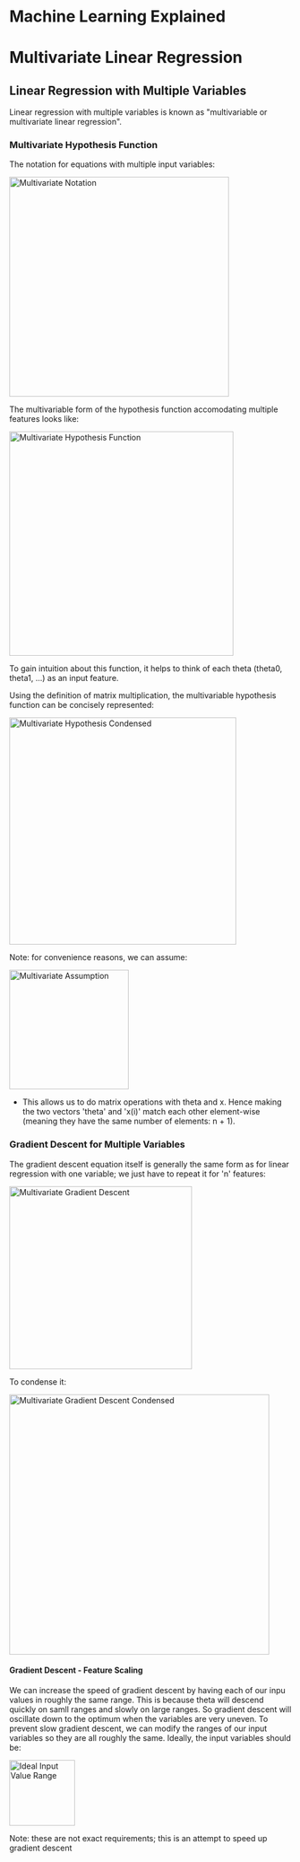 # Machine Learning Explained
# Multivariate Linear Regression

## Linear Regression with Multiple Variables

Linear regression with multiple variables is known as "multivariable or multivariate linear regression".


### Multivariate Hypothesis Function

The notation for equations with multiple input variables:

<img width="392" alt="Multivariate Notation" src="https://user-images.githubusercontent.com/88804543/155785506-7915a519-6f01-4c87-8b5b-32c740efb61a.png">

The multivariable form of the hypothesis function accomodating multiple features looks like:

<img width="400" alt="Multivariate Hypothesis Function" src="https://user-images.githubusercontent.com/88804543/155785608-8f87b0b9-ee9f-4f15-b5d4-95c6fe498551.png">

To gain intuition about this function, it helps to think of each theta (theta0, theta1, ...) as an input feature.

Using the definition of matrix multiplication, the multivariable hypothesis function can be concisely represented:

<img width="405" alt="Multivariate Hypothesis Condensed" src="https://user-images.githubusercontent.com/88804543/155785922-e82e838c-c66c-443b-81ba-c9ec633adf71.png">

Note: for convenience reasons, we can assume:

<img width="213" alt="Multivariate Assumption" src="https://user-images.githubusercontent.com/88804543/155786004-38f33199-2d86-4097-a913-547ce880ec9f.png">

- This allows us to do matrix operations with theta and x. Hence making the two vectors 'theta' and 'x(i)' match each other element-wise (meaning they have the same number of elements: n + 1).

### Gradient Descent for Multiple Variables

The gradient descent equation itself is generally the same form as for linear regression with one variable; we just have to repeat it for 'n' features:

<img width="326" alt="Multivariate Gradient Descent" src="https://user-images.githubusercontent.com/88804543/155803881-3c0cd353-b3bb-4ec1-b9b8-7adfd8cfa5f0.png">

To condense it:

<img width="464" alt="Multivariate Gradient Descent Condensed" src="https://user-images.githubusercontent.com/88804543/155803955-e53ca351-22c0-417b-9674-f64c1f884a3b.png">


#### Gradient Descent - Feature Scaling

We can increase the speed of gradient descent by having each of our inpu values in roughly the same range. This is because theta will descend quickly on samll ranges and slowly on large ranges. So gradient descent will oscillate down to the optimum when the variables are very uneven. To prevent slow gradient descent, we can modify the ranges of our input variables so they are all roughly the same. Ideally, the input variables should be:

<img width="117" alt="Ideal Input Value Range" src="https://user-images.githubusercontent.com/88804543/155804339-4e85aed9-51fd-4b43-bd4a-a46c758c50cf.png">

Note: these are not exact requirements; this is an attempt to speed up gradient descent






